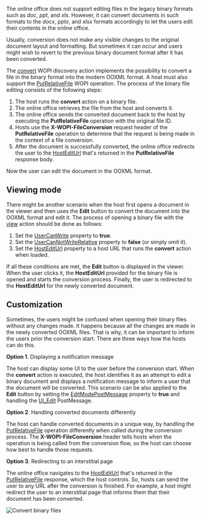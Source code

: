 The online office does not support editing files in the legacy binary formats such as *doc*, *ppt*, and *xls*. However, it can convert documents in such formats to the *docx*, *pptx*, and *xlsx* formats accordingly to let the users edit their contents in the online office.

Usually, conversion does not make any visible changes to the original document layout and formatting. But sometimes it can occur and users might wish to revert to the previous binary document format after it has been converted.

The [convert](/editors/wopi/discovery#convert) WOPI discovery action implements the possibility to convert a file in the binary format into the modern OOXML format. A host must also support the [PutRelativeFile](/editors/wopi/restapi/putrelativefile) WOPI operation. The process of the binary file editing consists of the following steps:

1. The host runs the **convert** action on a binary file.
2. The online office retrieves the file from the host and converts it.
3. The online office sends the converted document back to the host by executing the **PutRelativeFile** operation with the original file ID.
4. Hosts use the **X-WOPI-FileConversion** request header of the **PutRelativeFile** operation to determine that the request is being made in the context of a file conversion.
5. After the document is successfully converted, the online office redirects the user to the [HostEditUrl](/editors/wopi/restapi/checkfileinfo#HostEditUrl) that's returned in the **PutRelativeFile** response body.

Now the user can edit the document in the OOXML format.

## Viewing mode

There might be another scenario when the host first opens a document in the viewer and then uses the **Edit** button to convert the document into the OOXML format and edit it. The process of opening a binary file with the [view](/editors/wopi/discovery#view) action should be done as follows:

1. Set the [UserCanWrite](/editors/wopi/restapi/checkfileinfo#UserCanWrite) property to **true**.
2. Set the [UserCanNotWriteRelative](/editors/wopi/restapi/checkfileinfo#UserCanNotWriteRelative) property to **false** (or simply omit it).
3. Set the [HostEditUrl](/editors/wopi/restapi/checkfileinfo#HostEditUrl) property to a host URL that runs the **convert** action when loaded.

If all these conditions are met, the **Edit** button is displayed in the viewer. When the user clicks it, the **HostEditUrl** provided for the binary file is opened and starts the conversion process. Finally, the user is redirected to the **HostEditUrl** for the newly converted document.

## Customization

Sometimes, the users might be confused when opening their binary files without any changes made. It happens because all the changes are made in the newly converted OOXML files. That is why, it can be important to inform the users prior the conversion start. There are three ways how the hosts can do this.

**Option 1**. Displaying a notification message

The host can display some UI to the user before the conversion start. When the **convert** action is executed, the host identifies it as an attempt to edit a binary document and displays a notification message to inform a user that the document will be converted. This scenario can be also applied to the **Edit** button by setting the [EditModePostMessage](/editors/wopi/restapi/checkfileinfo#EditModePostMessage) property to **true** and handling the [UI\_Edit](/editors/wopi/postmessage#UI_Edit) PostMessage.

**Option 2**. Handling converted documents differently

The host can handle converted documents in a unique way, by handling the [PutRelativeFile](/editors/wopi/restapi/putrelativefile) operation differently when called during the conversion process. The **X-WOPI-FileConversion** header tells hosts when the operation is being called from the conversion flow, so the host can choose how best to handle those requests.

**Option 3**. Redirecting to an interstitial page

The online office navigates to the [HostEditUrl](/editors/wopi/restapi/checkfileinfo#HostEditUrl) that's returned in the [PutRelativeFile](/editors/wopi/restapi/putrelativefile) response, which the host controls. So, hosts can send the user to any URL after the conversion is finished. For example, a host might redirect the user to an interstitial page that informs them that their document has been converted.

![Convert binary files](/content/img/editor/convert-binary-files.jpg)
